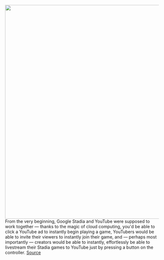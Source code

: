 <img src='https://cdn.vox-cdn.com/thumbor/qc_EEFohzj12U07oUVBcjsKkdzg=/0x0:1804x1218/1200x0/filters:focal(0x0:1804x1218):no_upscale()/cdn.vox-cdn.com/uploads/chorus_asset/file/22153571/stream_to_youtube_stadia.jpg' width='700px' /><br/>
From the very beginning, Google Stadia and YouTube were supposed to work together — thanks to the magic of cloud computing, you'd be able to click a YouTube ad to instantly begin playing a game, YouTubers would be able to invite their viewers to instantly join their game, and — perhaps most importantly — creators would be able to instantly, effortlessly be able to livestream their Stadia games to YouTube just by pressing a button on the controller.
<a href='https://www.theverge.com/2020/12/7/22162574/google-stadia-opens-youtube-livestream-feature-december-8'> Source <a/>